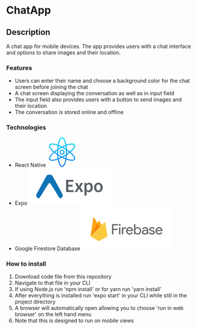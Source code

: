 # ChatApp

## Description
A chat app for mobile devices. The app
provides users with a chat interface and options to share images and their
location.

### Features
- Users can enter their name and choose a background color for the chat screen before joining the chat
- A chat screen displaying the conversation as well as in input field
- The input field also provides users with a button to send images and their location
- The conversation is stored online and offline

### Technologies
- React Native  ![alt text](https://github.com/TimBTaylor/personal-portfolio/blob/main/projects-images/react.svg)
- Expo  ![alt text](https://github.com/TimBTaylor/personal-portfolio/blob/main/projects-images/expo.svg)
- Google Firestore Database  ![alt text](https://github.com/TimBTaylor/personal-portfolio/blob/main/projects-images/firebase.svg)

### How to install
1. Download code file from this repository
2. Navigate to that file in your CLI
3. If using Node.js run 'npm install' or for yarn run 'yarn install'
4. After everything is installed run 'expo start' in your CLI while still in the project directory
5. A browser will automatically open allowing you to choose 'run in web browser' on the left hand menu
6. Note that this is designed to run on mobile views


